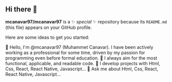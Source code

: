 ## Hi there 👋


**mcanavar97/mcanavar97** is a ✨ _special_ ✨ repository because its `README.md` (this file) appears on your GitHub profile.

Here are some ideas to get you started:

👋 Hello, I'm @mcanavar97 (Muhammet Canavar). I have been actively working as a professional for some time, driven by my passion for programming even before formal education.
👀 I always aim for the most functional, applicable, and readable code.
🔮 I develop projects with Html, Css, React, React Native, Javascript...
💬 Ask me about Html, Css, React, React Native, Javascript...

